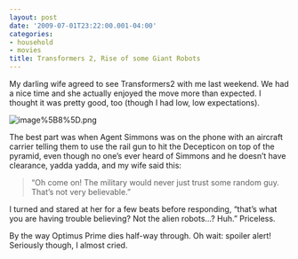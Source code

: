 ```yaml
---
layout: post
date: '2009-07-01T23:22:00.001-04:00'
categories:
- household
- movies
title: Transformers 2, Rise of some Giant Robots
---
```



My darling wife agreed to see Transformers2 with me last weekend. We had a nice time and she actually enjoyed the move more than expected. I thought it was pretty good, too (though I had low, low expectations).  

![image%5B8%5D.png](/assets/2009/image%5B8%5D.png) 

The best part was when Agent Simmons was on the phone with an aircraft carrier telling them to use the rail gun to hit the Decepticon on top of the pyramid, even though no one’s ever heard of Simmons and he doesn’t have clearance, yadda yadda, and my wife said this:
<blockquote> 

“Oh come on! The military would never just trust some random guy. That’s not very believable.”
</blockquote>

I turned and stared at her for a few beats before responding, “that’s what you are having trouble believing? Not the alien robots…? Huh.” Priceless.

By the way Optimus Prime dies half-way through. Oh wait: spoiler alert! Seriously though, I almost cried.
